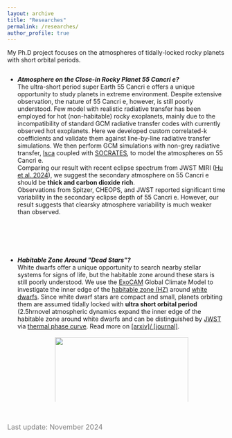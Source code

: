 ```yaml
---
layout: archive
title: "Researches"
permalink: /researches/
author_profile: true
---
```


My Ph.D project focuses on the atmospheres of tidally-locked rocky planets with short orbital periods. 

<!--
** Add a scroll box**
<ul> is unordered list.
Each new list item starts with <li>.
-->

<div style="height:400px;overflow:auto;">
<b>  </b>
<ul>
	<li>
	<em><b>Atmosphere on the Close-in Rocky Planet 55 Cancri e?</b></em><br>
<!-- .... -->
    The ultra-short period super Earth 55 Cancri e offers a unique opportunity to study planets in extreme environment. Despite extensive observation, the nature of 55 Cancri e, however, is still poorly understood. Few model with realistic radiative transfer has been employed for hot (non-habitable) rocky exoplanets, mainly due to the incompatibility of standard GCM radiative transfer codes with currently observed hot exoplanets. Here we developed custom correlated-k coefficients and validate them against line-by-line radiative transfer simulations. We then perform GCM simulations with non-grey radiative transfer, <a href="https://execlim.github.io/Isca/">Isca</a> coupled with <a href="https://code.metoffice.gov.uk/trac/socrates">SOCRATES</a>, to model the atmospheres on 55 Cancri e.<br>
    Comparing our result with recent eclipse spectrum from JWST MIRI (<a href="https://www.nature.com/articles/s41586-024-07432-x">Hu et al. 2024</a>), we suggest the secondary atmosphere on 55 Cancri e should be <b>thick and carbon dioxide rich</b>.<br>
    Observations from Spitzer, CHEOPS, and JWST reported significant time variability in the secondary eclipse depth of 55 Cancri e. However, our result suggests that clearsky atmosphere variability is much weaker than observed.
    <br>
    </li>
<!-- .... -->
</ul>
</div>
 <br>

<div style="height:350px;overflow:auto;">
<b>  </b>
<ul>
	<li>
	<em><b>Habitable Zone Around "Dead Stars"?</b></em><br>
<!-- .... -->
    White dwarfs offer a unique opportunity to search nearby stellar systems for signs of life, but the habitable zone around these stars is still poorly understood. We use the <a href="https://github.com/storyofthewolf/ExoCAM">ExoCAM</a> Global Climate Model to investigate the inner edge of the <a href="https://science.nasa.gov/resource/what-is-the-habitable-zone/">habitable zone (HZ)</a> around <a href="https://en.wikipedia.org/wiki/White_dwarf">white dwarfs</a>. Since white dwarf stars are compact and small, planets orbiting them are assumed tidally locked with <b>ultra short orbital period</b> (2.5hr<P<4days). Our results suggest <b>novel atmospheric dynamics expand the inner edge of the habitable zone around white dwarfs</b> and can be distinguished by <a href="https://www.jwst.nasa.gov/">JWST</a> via <a href="https://en.wikipedia.org/wiki/Phase_curve_(astronomy)">thermal phase curve</a>. Read more on <a href="https://arxiv.org/abs/2406.03189">[arxiv]</a><a href="https://iopscience.iop.org/article/10.3847/1538-4357/ad54c1">/ [journal]</a>.<br><br>
    <div align="center">
    <img src="https://ruizhizhan.github.io/images/4rotatorTS.png" width="80%"><br>
    </div>
    <font color=grey size=2em>Surface temperature and zonal mean zonal wind as a function of rotation period. From left to right: bat rotator (P = 0.5 days; this work), compared to a rapid rotator (P = 2 days), Rhines rotator (P = 10 days), and slow rotator (P = 20 days).</font><br><br><br>
    <div align="center">
    <img src="https://ruizhizhan.github.io/images/RGHL.png" width="50%"><br>
    </div>
    <font color=grey size=2em> The Runaway Greenhouse Limit (RGHL) around white dwarfs, and comparison to previous studies. </font><br>
    <div align="center">
    <img src="https://ruizhizhan.github.io/images/regimes.png" width="50%"><br>
    </div>
    <font color=grey size=2em>Estimated rotation regimes inside the habitable zone of white dwarfs with different stellar temperatures, as a function of relative stellar flux.</font><br>
	</li>
<!-- .... -->
</ul>
</div>

 <br><br>
<font color=grey size=3em>Last update: November 2024</font>